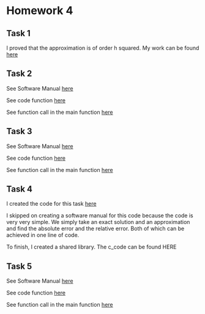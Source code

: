 # Homework 4

## Task 1 

I proved that the approximation is of order h squared. My work can be found [here](https://github.com/Kevin-Jay-Roberts21/math4610/blob/master/homework4_images/CamScanner%2010-14-2022%2010.42.pdf)

## Task 2 

See Software Manual [here](https://github.com/Kevin-Jay-Roberts21/math4610/blob/master/software_manual_templates/second_derivative_approx.md)

See code function [here](https://github.com/Kevin-Jay-Roberts21/math4610/blob/master/approximating_functions/second_derivative_approx.py)

See function call in the main function [here](https://github.com/Kevin-Jay-Roberts21/math4610/blob/master/main.py)

## Task 3 

See Software Manual [here](https://github.com/Kevin-Jay-Roberts21/math4610/blob/master/software_manual_templates/fit_data_sets.md)

See code function [here](https://github.com/Kevin-Jay-Roberts21/math4610/blob/master/approximating_functions/second_derivative_approx.py)

See function call in the main function [here](https://github.com/Kevin-Jay-Roberts21/math4610/blob/master/main.py)

## Task 4 

I created the code for this task [here](https://github.com/Kevin-Jay-Roberts21/math4610/blob/master/approximating_functions/second_derivative_approx.py)

I skipped on creating a software manual for this code because the code is very very simple. We simply take an exact solution
and an approximation and find the absolute error and the relative error. Both of which can be achieved in one line of code. 

To finish, I created a shared library. The c_code can be found HERE

## Task 5 

See Software Manual [here](https://github.com/Kevin-Jay-Roberts21/math4610/blob/master/software_manual_templates/explicit_euler_logistic.md)

See code function [here](https://github.com/Kevin-Jay-Roberts21/math4610/blob/master/approximating_functions/second_derivative_approx.py)

See function call in the main function [here](https://github.com/Kevin-Jay-Roberts21/math4610/blob/master/main.py)
